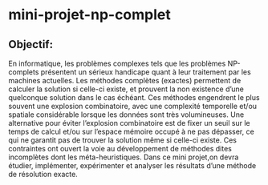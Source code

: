 # mini-projet-np-complet
## Objectif:
En informatique, les problèmes complexes tels que les problèmes NP-complets
présentent un sérieux handicape quant à leur traitement par les machines actuelles. Les
méthodes complètes (exactes) permettent de calculer la solution si celle-ci existe, et prouvent
la non existence d’une quelconque solution dans le cas échéant. Ces méthodes engendrent le
plus souvent une explosion combinatoire, avec une complexité temporelle et/ou spatiale
considérable lorsque les données sont très volumineuses.
Une alternative pour éviter l’explosion combinatoire est de fixer un seuil sur le temps de calcul
et/ou sur l’espace mémoire occupé à ne pas dépasser, ce qui ne garantit pas de trouver la
solution même si celle-ci existe. Ces contraintes ont ouvert la voie au développement de
méthodes dites incomplètes dont les méta-heuristiques.
Dans ce mini projet,on  devra étudier, implémenter, expérimenter et analyser les résultats d’une
méthode de résolution exacte.
